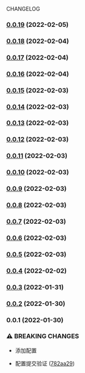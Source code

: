 CHANGELOG
### [0.0.19](https://github.com/taokepppooo/sky-lark/compare/v0.0.18...v0.0.19) (2022-02-05)

### [0.0.18](https://github.com/taokepppooo/sky-lark/compare/v0.0.17...v0.0.18) (2022-02-04)

### [0.0.17](https://github.com/taokepppooo/sky-lark/compare/v0.0.16...v0.0.17) (2022-02-04)

### [0.0.16](https://github.com/taokepppooo/sky-lark/compare/v0.0.15...v0.0.16) (2022-02-04)

### [0.0.15](https://github.com/taokepppooo/sky-lark/compare/v0.0.14...v0.0.15) (2022-02-03)

### [0.0.14](https://github.com/taokepppooo/sky-lark/compare/v0.0.13...v0.0.14) (2022-02-03)

### [0.0.13](https://github.com/taokepppooo/sky-lark/compare/v0.0.12...v0.0.13) (2022-02-03)

### [0.0.12](https://github.com/taokepppooo/sky-lark/compare/v0.0.11...v0.0.12) (2022-02-03)

### [0.0.11](https://github.com/taokepppooo/sky-lark/compare/v0.0.10...v0.0.11) (2022-02-03)

### [0.0.10](https://github.com/taokepppooo/sky-lark/compare/v0.0.9...v0.0.10) (2022-02-03)

### [0.0.9](https://github.com/taokepppooo/sky-lark/compare/v0.0.8...v0.0.9) (2022-02-03)

### [0.0.8](https://github.com/taokepppooo/sky-lark/compare/v0.0.7...v0.0.8) (2022-02-03)

### [0.0.7](https://github.com/taokepppooo/sky-lark/compare/v0.0.6...v0.0.7) (2022-02-03)

### [0.0.6](https://github.com/taokepppooo/sky-lark/compare/v0.0.5...v0.0.6) (2022-02-03)

### [0.0.5](https://github.com/taokepppooo/sky-lark/compare/v0.0.4...v0.0.5) (2022-02-03)

### [0.0.4](https://github.com/taokepppooo/sky-lark/compare/v0.0.3...v0.0.4) (2022-02-02)

### [0.0.3](https://github.com/taokepppooo/sky-lark/compare/v0.0.2...v0.0.3) (2022-01-31)

### [0.0.2](https://github.com/taokepppooo/sky-lark/compare/v0.0.1...v0.0.2) (2022-01-30)

### 0.0.1 (2022-01-30)

### ⚠ BREAKING CHANGES

* 添加配置

* 配置提交验证 ([782aa29](https://github.com/taokepppooo/sky-lark/commit/782aa29933f68d8176ed1656f4ae167363f30f0f))
